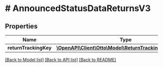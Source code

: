 # # AnnouncedStatusDataReturnsV3

## Properties

Name | Type | Description | Notes
------------ | ------------- | ------------- | -------------
**returnTrackingKey** | [**\OpenAPI\Client\Otto\Model\ReturnTrackingKeyReturnsV3**](ReturnTrackingKeyReturnsV3.md) |  | [optional]

[[Back to Model list]](../../README.md#models) [[Back to API list]](../../README.md#endpoints) [[Back to README]](../../README.md)
